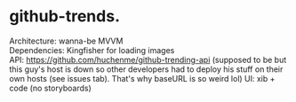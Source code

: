 # github-trends. 
Architecture: wanna-be MVVM  
Dependencies: Kingfisher for loading images  
API: https://github.com/huchenme/github-trending-api  (supposed to be but this guy's host is down so other developers had to deploy his stuff on their own hosts (see issues tab). That's why baseURL is so weird lol)
UI: xib + code (no storyboards)

